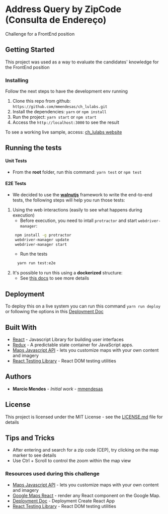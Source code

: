 # Address Query by ZipCode (Consulta de Endereço)

Challenge for a FrontEnd position

## Getting Started

This project was used as a way to evaluate the candidates' knowledge for the FrontEnd position

### Installing

Follow the next steps to have the development env running

1. Clone this repo from github: `https://github.com/mmendesas/ch_lulabs.git`
2. Install the dependencies: `yarn` or `npm install`
3. Run the project: `yarn start` or `npm start`
4. Access the `http://localhost:3000` to see the result

To see a working live sample, access: [ch_lulabs website](https://mmendesas.github.io/ch_lulabs/)

## Running the tests

#### Unit Tests

- From the **root** folder, run this command: `yarn test` or `npm test`

#### E2E Tests

- We decided to use the [**walnutjs**](https://github.com/mmendesas/walnutjs) framework to write the end-to-end tests, the following steps will help you run those tests:

1. Using the web interactions (easily to see what happens during execution)
   - Before execution, you need to intall `protractor` and start `webdriver-manager`:
   ```sh
    npm install -g protractor
    webdriver-manager update
    webdriver-manager start
   ```
   - Run the tests
   ```sh
     yarn run test:e2e
   ```
2. It's possible to run this using a **dockerized** structure:
   - See [this docs](https://github.com/andresakai/docker-protractor) to see more details

## Deployment

To deploy this on a live system you can run this command `yarn run deploy` or following the options in this [Deployment Doc](https://facebook.github.io/create-react-app/docs/deployment)

## Built With

- [React](https://reactjs.org/) - Javascript Library for building user interfaces
- [Redux](https://redux.js.org/) - A predictable state container for JavaScript apps.
- [Maps Javascript API](https://developers.google.com/maps/documentation/javascript/tutorial) - lets you customize maps with your own content and imagery
- [React Testing Library](https://github.com/kentcdodds/react-testing-library) - React DOM testing utilities

## Authors

- **Marcio Mendes** - _Initial work_ - [mmendesas](https://github.com/mmendesas)

## License

This project is licensed under the MIT License - see the [LICENSE.md](LICENSE.md) file for details

## Tips and Tricks

- After entering and search for a zip code (CEP), try clicking on the map marker to see details
- Use Ctrl + Scroll to control the zoom within the map view

### Resources used during this challenge

- [Maps Javascript API](https://developers.google.com/maps/documentation/javascript/tutorial) - lets you customize maps with your own content and imagery
- [Google Maps React](https://www.npmjs.com/package/google-maps-react) - render any React component on the Google Map.
- [Deployment Doc](https://github.com/mmendesas/ch_lulabs) - Deployment Create React App
- [React Testing Library](https://github.com/kentcdodds/react-testing-library) - React DOM testing utilities
